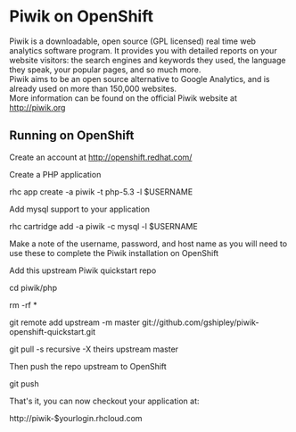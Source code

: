 Piwik on OpenShift  
=========================  
Piwik is a downloadable, open source (GPL licensed) real time web analytics software program. It provides you with detailed reports on your website visitors: the search engines and keywords they used, the language they speak, your popular pages, and so much more.  
Piwik aims to be an open source alternative to Google Analytics, and is already used on more than 150,000 websites.   
More information can be found on the official Piwik website at http://piwik.org
    
Running on OpenShift  
--------------------
    
Create an account at http://openshift.redhat.com/
    
Create a PHP application
	
rhc app create -a piwik -t php-5.3 -l $USERNAME
    
Add mysql support to your application
	
rhc cartridge add -a piwik -c mysql -l $USERNAME  
    
Make a note of the username, password, and host name as you will need to use these to complete the Piwik installation on OpenShift
    
Add this upstream Piwik quickstart repo
	
cd piwik/php  
	
rm -rf *  
	
git remote add upstream -m master git://github.com/gshipley/piwik-openshift-quickstart.git  
	
git pull -s recursive -X theirs upstream master
    
Then push the repo upstream to OpenShift
	
git push
    
That's it, you can now checkout your application at:
	
http://piwik-$yourlogin.rhcloud.com 

